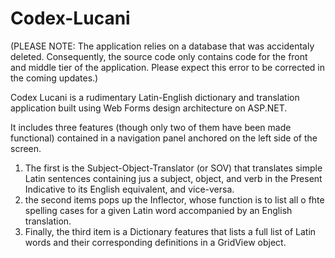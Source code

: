 # Codex-Lucani

(PLEASE NOTE: The application relies on a database that was accidentaly deleted. Consequently, the source code only contains code for the front and middle tier of the application. Please expect this error to be corrected in the coming updates.)

Codex Lucani is  a rudimentary Latin-English dictionary and translation application built using Web Forms design architecture on ASP.NET.

It includes three features (though only two of them have been made functional) contained in a navigation panel anchored on the left side of the screen.
  1) The first is the Subject-Object-Translator (or SOV) that translates simple Latin sentences containing jus a subject, object, and verb      in the Present Indicative to its English equivalent, and vice-versa.
  2) the second items pops up the Inflector, whose function is to list all o fhte spelling cases for a given Latin word accompanied by an      English translation.
  3) Finally, the third item is a Dictionary features that lists a full list of Latin words and their corresponding definitions in a            GridView object. 
